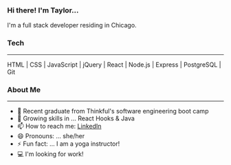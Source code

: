 ### Hi there!  I'm Taylor...

I'm a full stack developer residing in Chicago.

### Tech
------------

HTML | CSS | JavaScript | jQuery | React | Node.js | Express | PostgreSQL | Git

### About Me
------------

- 🔭  Recent graduate from Thinkful's software engineering boot camp
- 🌱  Growing skills in ... React Hooks & Java
- 📫  How to reach me: [LinkedIn](https://www.linkedin.com/in/taylor-keazirian/)
- 😄  Pronouns: ... she/her
- ⚡  Fun fact: ... I am a yoga instructor!
- :computer: I'm looking for work!
